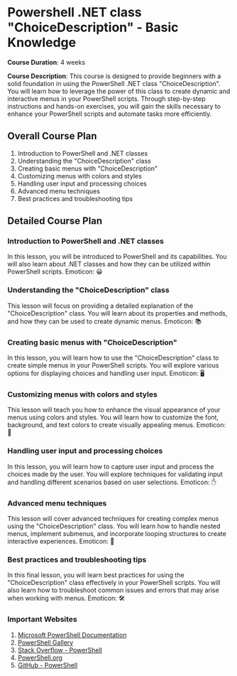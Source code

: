 # Powershell .NET class "ChoiceDescription" - Basic Knowledge

**Course Duration**: 4 weeks

**Course Description**:
This course is designed to provide beginners with a solid foundation in using the PowerShell .NET class "ChoiceDescription". You will learn how to leverage the power of this class to create dynamic and interactive menus in your PowerShell scripts. Through step-by-step instructions and hands-on exercises, you will gain the skills necessary to enhance your PowerShell scripts and automate tasks more efficiently.

## Overall Course Plan

1. Introduction to PowerShell and .NET classes
2. Understanding the "ChoiceDescription" class
3. Creating basic menus with "ChoiceDescription"
4. Customizing menus with colors and styles
5. Handling user input and processing choices
6. Advanced menu techniques
7. Best practices and troubleshooting tips

## Detailed Course Plan

### Introduction to PowerShell and .NET classes

In this lesson, you will be introduced to PowerShell and its capabilities. You will also learn about .NET classes and how they can be utilized within PowerShell scripts. Emoticon: 😀

### Understanding the "ChoiceDescription" class

This lesson will focus on providing a detailed explanation of the "ChoiceDescription" class. You will learn about its properties and methods, and how they can be used to create dynamic menus. Emoticon: 📚

### Creating basic menus with "ChoiceDescription"

In this lesson, you will learn how to use the "ChoiceDescription" class to create simple menus in your PowerShell scripts. You will explore various options for displaying choices and handling user input. Emoticon: 🖥️

### Customizing menus with colors and styles

This lesson will teach you how to enhance the visual appearance of your menus using colors and styles. You will learn how to customize the font, background, and text colors to create visually appealing menus. Emoticon: 🎨

### Handling user input and processing choices

In this lesson, you will learn how to capture user input and process the choices made by the user. You will explore techniques for validating input and handling different scenarios based on user selections. Emoticon: ✋

### Advanced menu techniques

This lesson will cover advanced techniques for creating complex menus using the "ChoiceDescription" class. You will learn how to handle nested menus, implement submenus, and incorporate looping structures to create interactive experiences. Emoticon: 🚀

### Best practices and troubleshooting tips

In this final lesson, you will learn best practices for using the "ChoiceDescription" class effectively in your PowerShell scripts. You will also learn how to troubleshoot common issues and errors that may arise when working with menus. Emoticon: 🛠️

### Important Websites

1. [Microsoft PowerShell Documentation](https://docs.microsoft.com/powershell/)
2. [PowerShell Gallery](https://www.powershellgallery.com/)
3. [Stack Overflow - PowerShell](https://stackoverflow.com/questions/tagged/powershell)
4. [PowerShell.org](https://powershell.org/)
5. [GitHub - PowerShell](https://github.com/PowerShell)
